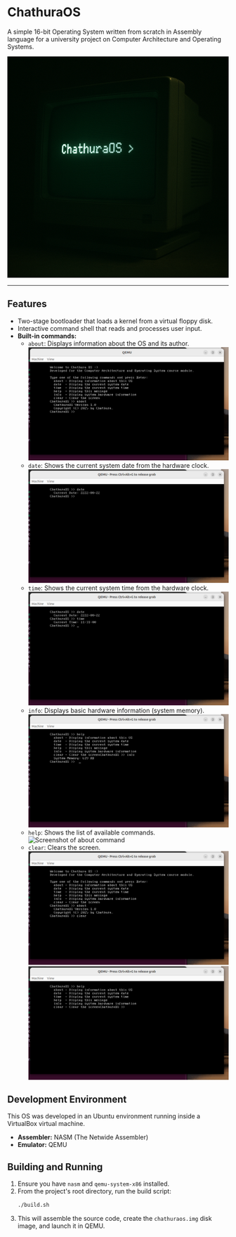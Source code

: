 # ChathuraOS

A simple 16-bit Operating System written from scratch in Assembly language for a university project on Computer Architecture and Operating Systems.

![Screenshot of ChathuraOS](chathuraOS.png)

---

## Features

- Two-stage bootloader that loads a kernel from a virtual floppy disk.
- Interactive command shell that reads and processes user input.
- **Built-in commands:**
  - `about`: Displays information about the OS and its author.
    ![Screenshot of about command](./screenshots/about.png)
  - `date`: Shows the current system date from the hardware clock.
    ![Screenshot of about command](./screenshots/date.png)
  - `time`: Shows the current system time from the hardware clock.
    ![Screenshot of about command](./screenshots/time.png)
  - `info`: Displays basic hardware information (system memory).
    ![Screenshot of about command](./screenshots/info.png)
  - `help`: Shows the list of available commands.
    ![Screenshot of about command](./screenshots/help.png)
  - `clear`: Clears the screen.
    ![Screenshot of about command](./screenshots/clear.png)
    ![Screenshot of about command](./screenshots/clear2.png)

## Development Environment

This OS was developed in an Ubuntu environment running inside a VirtualBox virtual machine.

- **Assembler:** NASM (The Netwide Assembler)
- **Emulator:** QEMU

## Building and Running

1.  Ensure you have `nasm` and `qemu-system-x86` installed.
2.  From the project's root directory, run the build script:
    ```bash
    ./build.sh
    ```
3.  This will assemble the source code, create the `chathuraos.img` disk image, and launch it in QEMU.
